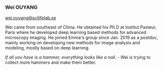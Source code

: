 ### Wei OUYANG
wei.ouyang@scilifelab.se

Wei came from southeast of China. He obtained his Ph.D at Institut Pasteur, Paris where he developed deep learning based methods for advanced microscopy imaging. He joined Emma's group since Jan. 2019 as a postdoc, mainly working on developing new methods for image analysis and modeling, mostly based on deep learning.

*If all you have is a hammer, everything looks like a nail*. - Wei is trying to collect more hammers and make them better.

